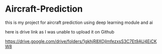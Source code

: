 # Aircraft-Prediction
this is my project for aircraft prediction using deep learning module and ai


here is drive link as I was unable to upload it on Github

https://drive.google.com/drive/folders/1gkhjR8XOjlmfezxsS3C7Et9AU4EiCKW8

